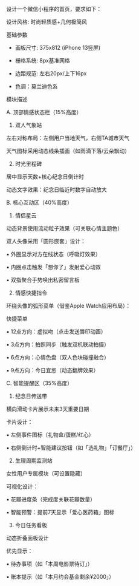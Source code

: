 设计一个微信小程序的首页，要求如下：

设计风格: 时尚轻质感+几何极简风

基础参数

- 画板尺寸: 375x812 (iPhone 13竖屏)

- 栅格系统: 8px基准网格

- 边距规范: 左右20px/上下16px

- 色调：莫兰迪色系  

模块描述

A. 顶部情感状态栏（15%高度）

1. 双人气象站

左右对称布局：左侧用户当地天气，右侧TA城市天气

天气图标采用动态线条插画（如雨滴下落/云朵飘动）

2. 时光里程碑

居中显示天数+核心纪念日倒计时

动态文字效果：纪念日临近时数字自动放大

B. 核心互动区（40%高度）

1. 情侣星云

动态背景使用流动粒子效果（可关联心情主题色）

双人头像采用「圆形嵌套」设计：

▪️ 外圈显示对方在线状态（呼吸灯效果）

▪️ 内圈点击触发「想你了」发射爱心动效

▪️ 双指聚合手势唤出私密留言板

2. 情感快捷指令

环绕头像的弧形菜单（借鉴Apple Watch应用布局）：

快捷菜单

▪️ 12点方向：虚拟吻（点击发送唇印动画）

▪️ 3点方向：拍照同步（触发双机联动拍摄）

▪️ 6点方向：心情色盘（双人色块碰撞融合）

▪️ 9点方向：今日宜忌（动态翻牌效果）

C. 智能提醒区（35%高度）  
1. 纪念日传送带

横向滑动卡片展示未来3天重要日期

卡片设计：

▪️ 左侧事件图标（礼物盒/蛋糕/红心）

▪️ 右侧倒计时+智能建议按钮（如「选礼物」「订餐厅」）

2. 生理周期监测站

女性用户专属模块（可设置隐藏）

可视化设计：

▪️ 花瓣进度条（完成度关联花瓣数量）

▪️ 智能预警：提前7天显示「爱心医药箱」图标

3. 今日任务看板

动态折叠面板设计

优先显示：

▪️ 待办事项（如「本周电影票待订」）

▪️ 账本提示（如「本月约会基金剩余¥2000」）